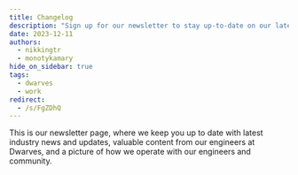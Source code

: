 ```yaml
---
title: Changelog
description: "Sign up for our newsletter to stay up-to-date on our latest news, tips, and updates. We'll deliver valuable content straight to your inbox, keeping you informed and engaged with stuff happening at Dwarves."
date: 2023-12-11
authors:
  - nikkingtr
  - monotykamary
hide_on_sidebar: true
tags:
  - dwarves
  - work
redirect:
  - /s/FgZDhQ
---
```


This is our newsletter page, where we keep you up to date with latest industry news and updates, valuable content from our engineers at Dwarves, and a picture of how we operate with our engineers and community.
